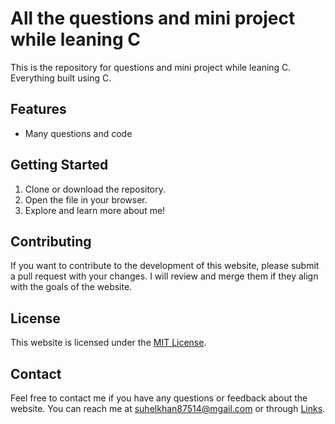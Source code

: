 # All the questions and mini project while leaning C

This is the repository for questions and mini project while leaning C. Everything built using C.

## Features
- Many questions and code



## Getting Started
1. Clone or download the repository.
2. Open the file in your browser.
3. Explore and learn more about me!

## Contributing
If you want to contribute to the development of this website, please submit a pull request with your changes. I will review and merge them if they align with the goals of the website.

## License
This website is licensed under the [MIT License](https://github.com/moonLight-7k/ALL_C/blob/main/LICENSE).

## Contact
Feel free to contact me if you have any questions or feedback about the website. You can reach me at [suhelkhan87514@mgail.com](mailto:suhelkhan87514@gmail.com) or through [Links](https://linktr.ee/moonlight7k).
